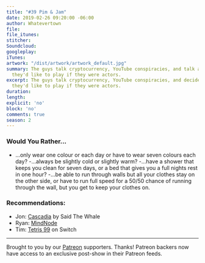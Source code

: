 ```yaml
---
title: "#39 Pim & Jam"
date: 2019-02-26 09:20:00 -06:00
author: Whatevertown
file: 
file_itunes: 
stitcher: 
Soundcloud: 
googleplay: 
iTunes: 
artwork: "/dist/artwork/artwork_default.jpg"
summary: The guys talk cryptocurrency, YouTube conspiracies, and talk about what role
  they'd like to play if they were actors.
excerpt: The guys talk cryptocurrency, YouTube conspiracies, and decide what role
  they'd like to play if they were actors.
duration: 
length: 
explicit: 'no'
block: 'no'
comments: true
season: 2
---
```


### Would You Rather…
- …​only wear one colour or each day or have to wear seven colours each day?
-…​always be slightly cold or slightly warm?
-…​have a shower that keeps you clean for seven days, or a bed that gives you a full nights rest in one hour?
-…​be able to run through walls but all your clothes stay on the other side, or have to run full speed for a 50/50 chance of running through the wall, but you get to keep your clothes on.

### Recommendations:
- Jon: [Cascadia](https://open.spotify.com/album/05yItt2HnvymtxET3YJHlm?si=pZEbyesERf6EuuF4uEwL5w) by Said The Whale
- Ryan: [MindNode](https://mindnode.com)
- Tim: [Tetris 99](https://www.nintendo.com/games/detail/tetris-99-switch) on Switch

---

Brought to you by our [Patreon](https://www.patreon.com/whatevertown) supporters. Thanks! Patreon backers now have access to an exclusive post-show in their Patreon feeds.
